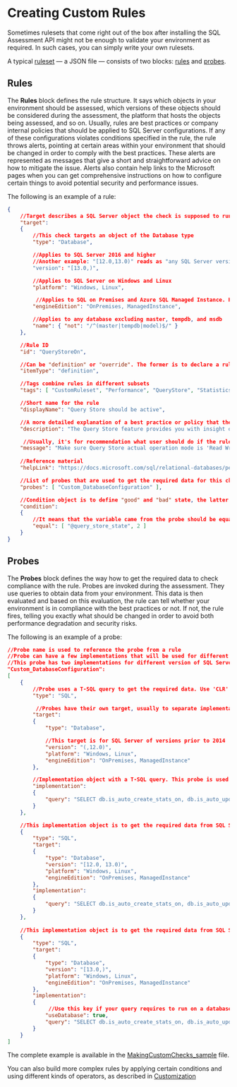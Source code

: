 # Creating Custom Rules

Sometimes rulesets that come right out of the box after installing the SQL Assessment API might not be enough to validate your environment as required. In such cases, you can simply write your own rulesets.

A typical [ruleset](../Customization/RulesandProbes.md) &mdash; a JSON file &mdash; consists of two blocks: [rules](#rules) and [probes](#probes).

## Rules

The **Rules** block defines the rule structure. It says which objects in your environment should be assessed, which versions of these objects should be considered during the assessment, the platform that hosts the objects being assessed, and so on.
Usually, rules are best practices or company internal policies that should be applied to SQL Server configurations. If any of these configurations violates conditions specified in the rule, the rule throws alerts, pointing at certain areas within your environment that should be changed in order to comply with the best practices. These alerts are represented as messages that give a short and straightforward advice on how to mitigate the issue. Alerts also contain help links to the Microsoft pages when you can get comprehensive instructions on how to configure certain things to avoid potential security and performance issues.

The following is an example of a rule:

```json
{
    //Target describes a SQL Server object the check is supposed to run against
    "target": 
    {     
        //This check targets an object of the Database type
        "type": "Database",

        //Applies to SQL Server 2016 and higher
        //Another example: "[12.0,13.0)" reads as "any SQL Server version >= 12.0 and < 13.0"
        "version": "[13.0,)",    

        //Applies to SQL Server on Windows and Linux
        "platform": "Windows, Linux",      

         //Applies to SQL on Premises and Azure SQL Managed Instance. Here you can also filter specific editions of SQL Server
        "engineEdition": "OnPremises, ManagedInstance",  

        //Applies to any database excluding master, tempdb, and msdb
        "name": { "not": "/^(master|tempdb|model)$/" }
    },

    //Rule ID
    "id": "QueryStoreOn",

    //Can be "definition" or "override". The former is to declare a rule, the latter is to override/customize an existing rule. See also 'DisablingBuiltInChecks_sample.json'
    "itemType": "definition",

    //Tags combine rules in different subsets
    "tags": [ "CustomRuleset", "Performance", "QueryStore", "Statistics" ],

    //Short name for the rule
    "displayName": "Query Store should be active",

    //A more detailed explanation of a best practice or policy that the rule check
    "description": "The Query Store feature provides you with insight on query plan choice and performance. It simplifies performance troubleshooting by helping you quickly find performance differences caused by query plan changes. Query Store automatically captures a history of queries, plans, and runtime statistics, and retains these for your review. It separates data by time windows so you can see database usage patterns and understand when query plan changes happened on the server. While Query Store collects queries, execution plans and statistics, its size in the database grows until this limit is reached. When that happens, Query Store automatically changes the operation mode to read-only and stops collecting new data, which means that your performance analysis is no longer accurate.",

     //Usually, it's for recommendation what user should do if the rule raises up an alert
    "message": "Make sure Query Store actual operation mode is 'Read Write' to keep your performance analysis accurate",
    
    //Reference material
    "helpLink": "https://docs.microsoft.com/sql/relational-databases/performance/monitoring-performance-by-using-the-query-store",

    //List of probes that are used to get the required data for this check. See below to know more about probes.
    "probes": [ "Custom_DatabaseConfiguration" ],   

    //Condition object is to define "good" and "bad" state, the latter is when the rule should raise an alert. When the condition is true, it means that the checked object complies with the best practice or policy. Otherwise, the rule raises an alert (it actually adds its message to the resulting set of recommendations)
    "condition": 
    {
        //It means that the variable came from the probe should be equal to  2
        "equal": [ "@query_store_state", 2 ]
    }
}

```

## Probes

The **Probes** block defines the way how to get the required data to check compliance with the rule. Probes are invoked during the assessment. They use queries to obtain data from your environment. This data is then evaluated and based on this evaluation, the rule can tell whether your environment is in compliance with the best practices or not. If not, the rule fires, telling you exactly what should be changed in order to avoid both performance degradation and security risks.

The following is an example of a probe:

```json
//Probe name is used to reference the probe from a rule
//Probe can have a few implementations that will be used for different targets
//This probe has two implementations for different version of SQL Server
"Custom_DatabaseConfiguration": 
[
    {
        //Probe uses a T-SQL query to get the required data. Use 'CLR' for assemblies.
        "type": "SQL",  

         //Probes have their own target, usually to separate implementation for different versions, editions, or platforms. Probe targets work the same way as rule targets do.
        "target":
        {
            "type": "Database",

            //This target is for SQL Server of versions prior to 2014
            "version": "(,12.0)",
            "platform": "Windows, Linux",
            "engineEdition": "OnPremises, ManagedInstance"
        },

        //Implementation object with a T-SQL query. This probe is used in many rules, that's why the query return so many fields
        "implementation": 
        {
            "query": "SELECT db.is_auto_create_stats_on, db.is_auto_update_stats_on, 0 AS query_store_state, db.collation_name, (SELECT collation_name FROM master.sys.databases (NOLOCK) WHERE database_id = 1) AS master_collation, db.is_auto_close_on, db.is_auto_shrink_on, db.page_verify_option, db.is_db_chaining_on, NULL AS is_auto_create_stats_incremental_on, db.is_trustworthy_on, db.is_parameterization_forced FROM [sys].[databases] (NOLOCK) AS db WHERE db.[name]=@TargetName"
        }
    },

    //This implementation object is to get the required data from SQL Server 2014 (look at target.version)
    {
        "type": "SQL",
        "target": 
        {
            "type": "Database",
            "version": "[12.0, 13.0)",
            "platform": "Windows, Linux",
            "engineEdition": "OnPremises, ManagedInstance"
        },
        "implementation": 
        {
            "query": "SELECT db.is_auto_create_stats_on, db.is_auto_update_stats_on, 0 AS query_store_state, db.collation_name, (SELECT collation_name FROM master.sys.databases (NOLOCK) WHERE database_id = 1) AS master_collation, db.is_auto_close_on, db.is_auto_shrink_on, db.page_verify_option, db.is_db_chaining_on, db.is_auto_create_stats_incremental_on, db.is_trustworthy_on, db.is_parameterization_forced FROM [sys].[databases] (NOLOCK) AS db WHERE db.[name]=@TargetName"
        }
    },
    
    //This implementation object is to get the required data from SQL Server 2016 and up (look at target.version)
    {
        "type": "SQL",
        "target":
        {
            "type": "Database",
            "version": "[13.0,)",
            "platform": "Windows, Linux",
            "engineEdition": "OnPremises, ManagedInstance"
        },
        "implementation": 
        {
             //Use this key if your query requires to run on a database that is being assessed (it's a replacement for 'USE <DATABASENAME>;')
            "useDatabase": true,                                               
            "query": "SELECT db.is_auto_create_stats_on, db.is_auto_update_stats_on, (SELECT CAST(actual_state AS DECIMAL) FROM [sys].[database_query_store_options]) AS query_store_state, db.collation_name, (SELECT collation_name FROM master.sys.databases (NOLOCK) WHERE database_id = 1) AS master_collation, db.is_auto_close_on, db.is_auto_shrink_on, db.page_verify_option, db.is_db_chaining_on, db.is_auto_create_stats_incremental_on, db.is_trustworthy_on, db.is_parameterization_forced FROM [sys].[databases] (NOLOCK) AS db WHERE db.[name]=@TargetName"
        }
    }
]
```

The complete example is available in the [MakingCustomChecks_sample](MakingCustomChecks_sample.json) file.

You can also build more complex rules by applying certain conditions and using different kinds of operators, as described in [Customization](../Customization)
